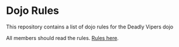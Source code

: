 Dojo Rules
==========

This repository contains a list of dojo rules for the Deadly Vipers dojo

All members should read the rules. [Rules here](https://github.com/deadlyvipers).
